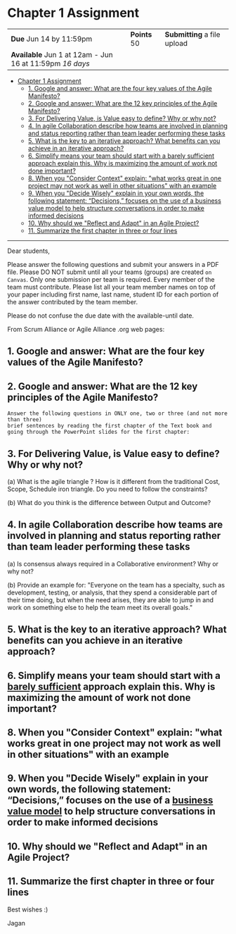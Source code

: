 # Chapter 1 Assignment

|                                                           |               |                              |
| --------------------------------------------------------- | ------------- | ---------------------------- |
| **Due** Jun 14 by 11:59pm                                 | **Points** 50 | **Submitting** a file upload |
| **Available** Jun 1 at 12am - Jun 16 at 11:59pm _16 days_ |               |                              |

- [Chapter 1 Assignment](#chapter-1-assignment)
  - [1. Google and answer: What are the four key values of the Agile Manifesto?](#1-google-and-answer-what-are-the-four-key-values-of-the-agile-manifesto)
  - [2. Google and answer: What are the 12 key principles of the Agile Manifesto?](#2-google-and-answer-what-are-the-12-key-principles-of-the-agile-manifesto)
  - [3. For Delivering Value, is Value easy to define? Why or why not?](#3-for-delivering-value-is-value-easy-to-define-why-or-why-not)
  - [4. In agile Collaboration describe how teams are involved in planning and status reporting rather than team leader performing these tasks](#4-in-agile-collaboration-describe-how-teams-are-involved-in-planning-and-status-reporting-rather-than-team-leader-performing-these-tasks)
  - [5. What is the key to an iterative approach? What benefits can you achieve in an iterative approach?](#5-what-is-the-key-to-an-iterative-approach-what-benefits-can-you-achieve-in-an-iterative-approach)
  - [6. Simplify means your team should start with a barely sufficient approach explain this. Why is maximizing the amount of work not done important?](#6-simplify-means-your-team-should-start-with-a-barely-sufficient-approach-explain-this-why-is-maximizing-the-amount-of-work-not-done-important)
  - [8. When you "Consider Context" explain: "what works great in one project may not work as well in other situations" with an example](#8-when-you-consider-context-explain-what-works-great-in-one-project-may-not-work-as-well-in-other-situations-with-an-example)
  - [9. When you "Decide Wisely" explain in your own words, the following statement: “Decisions,” focuses on the use of a business value model to help structure conversations in order to make informed decisions](#9-when-you-decide-wisely-explain-in-your-own-words-the-following-statement-decisions-focuses-on-the-use-of-a-business-value-model-to-help-structure-conversations-in-order-to-make-informed-decisions)
  - [10. Why should we "Reflect and Adapt" in an Agile Project?](#10-why-should-we-reflect-and-adapt-in-an-agile-project)
  - [11. Summarize the first chapter in three or four lines](#11-summarize-the-first-chapter-in-three-or-four-lines)

---

Dear students,

Please answer the following questions and submit your answers in a PDF file. Please DO NOT submit until all your teams (groups) are created `on Canvas`. Only one submission per team is required. Every member of the team must contribute. Please list all your team member names on top of your paper including first name, last name, student ID for each portion of the answer contributed by the team member.

Please do not confuse the due date with the available-until date.

From Scrum Alliance or Agile Alliance .org web pages:

## 1. Google and answer: What are the four key values of the Agile Manifesto?

## 2. Google and answer: What are the 12 key principles of the Agile Manifesto?

```text
Answer the following questions in ONLY one, two or three (and not more than three)
brief sentences by reading the first chapter of the Text book and going through the PowerPoint slides for the first chapter:
```

## 3. For Delivering Value, is Value easy to define? Why or why not?

(a) What is the agile triangle ? How is it different from the traditional Cost, Scope, Schedule iron triangle. Do you need to follow the constraints?

(b) What do you think is the difference between Output and Outcome?

## 4. In agile Collaboration describe how teams are involved in planning and status reporting rather than team leader performing these tasks

(a) Is consensus always required in a Collaborative environment? Why or why not?

(b) Provide an example for: "Everyone on the team has a specialty, such as development, testing, or analysis, that they spend a considerable part of their time doing, but when the need arises, they are able to jump in and work on something else to help the team meet its overall goals."

## 5. What is the key to an iterative approach? What benefits can you achieve in an iterative approach?

## 6. Simplify means your team should start with a [barely sufficient](https://www.oreilly.com/library/view/beyond-requirements-analysis/9780133039863/gloss01.html#gloss_13) approach explain this. Why is maximizing the amount of work not done important?

## 8. When you "Consider Context" explain: "what works great in one project may not work as well in other situations" with an example

## 9. When you "Decide Wisely" explain in your own words, the following statement: “Decisions,” focuses on the use of a [business value model](https://www.oreilly.com/library/view/beyond-requirements-analysis/9780133039863/gloss01.html#gloss_21) to help structure conversations in order to make informed decisions

## 10. Why should we "Reflect and Adapt" in an Agile Project?

## 11. Summarize the first chapter in three or four lines

Best wishes :)

Jagan
